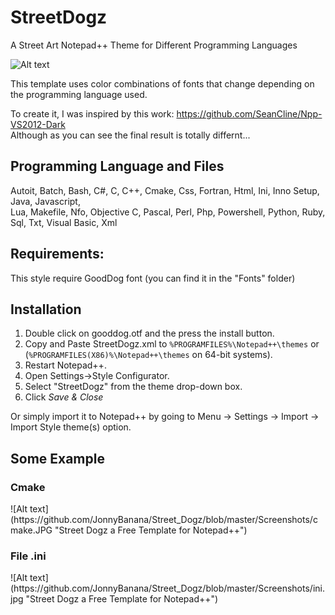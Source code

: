 # StreetDogz
A Street Art Notepad++ Theme for Different Programming Languages

![Alt text](https://github.com/JonnyBanana/Street_Dog/blob/master/Screenshots/objective-c.jpg "Street Dogz a Free Template for Notepad++")

This template uses color combinations of fonts that change depending on the programming language used.

To create it, I was inspired by this work: https://github.com/SeanCline/Npp-VS2012-Dark</BR>
Although as you can see the final result is totally differnt...

<h2>Programming Language and Files</h2>
 
Autoit, Batch, Bash, C#, C, C++, Cmake, Css, Fortran, Html, Ini, Inno Setup, Java, Javascript,</BR> Lua, Makefile, Nfo, Objective C, Pascal, Perl, Php, Powershell, Python, Ruby, Sql, Txt, Visual Basic, Xml
 
 
 <h2>Requirements:</h2>
 
 This style require GoodDog font (you can find it in the "Fonts" folder)

<h2>Installation</h2>

1. Double click on gooddog.otf and the press the install button.
2. Copy and Paste StreetDogz.xml to `%PROGRAMFILES%\Notepad++\themes` or (`%PROGRAMFILES(X86)%\Notepad++\themes` on 64-bit systems).
3. Restart Notepad++.
4. Open Settings->Style Configurator.
5. Select "StreetDogz" from the theme drop-down box.
6. Click *Save & Close*

Or simply import it to Notepad++ by going to Menu -> Settings -> Import -> Import Style theme(s) option.


<h2>Some Example</h2>

<h3>Cmake</h3>
![Alt text](https://github.com/JonnyBanana/Street_Dogz/blob/master/Screenshots/cmake.JPG "Street Dogz a Free Template for Notepad++")

<h3>File .ini</h3>
![Alt text](https://github.com/JonnyBanana/Street_Dogz/blob/master/Screenshots/ini.jpg "Street Dogz a Free Template for Notepad++")

